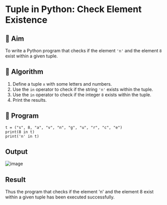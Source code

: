 # Tuple in Python: Check Element Existence

## 🎯 Aim
To write a Python program that checks if the element `'n'` and the element `8` exist within a given tuple.

## 🧠 Algorithm
1. Define a tuple `x` with some letters and numbers.
2. Use the `in` operator to check if the string `'n'` exists within the tuple.
3. Use the `in` operator to check if the integer `8` exists within the tuple.
4. Print the results.

## 🧾 Program
```
t = ("s", 8, "a", "v", "n", "g", "u", "r", "c", "e")
print(8 in t)
print('n' in t)
```

## Output
![image](https://github.com/user-attachments/assets/76f335e5-e2fa-4c1d-ac1d-a34f1126b4de)

## Result
Thus the program that checks if the element 'n' and the element 8 exist within a given tuple has been executed successfully.
